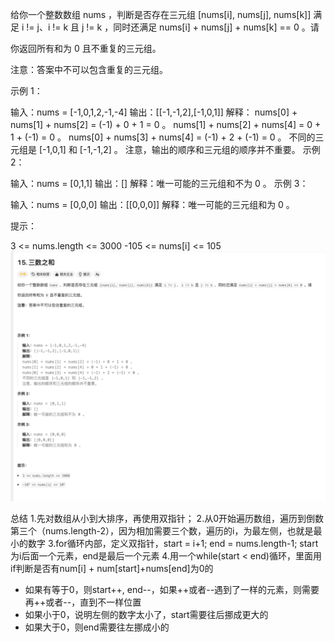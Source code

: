 给你一个整数数组 nums ，判断是否存在三元组 [nums[i], nums[j], nums[k]] 满足 i != j、i != k 且 j != k ，同时还满足 nums[i] + nums[j] + nums[k] == 0 。请

你返回所有和为 0 且不重复的三元组。

注意：答案中不可以包含重复的三元组。

示例 1：

输入：nums = [-1,0,1,2,-1,-4]
输出：[[-1,-1,2],[-1,0,1]]
解释：
nums[0] + nums[1] + nums[2] = (-1) + 0 + 1 = 0 。
nums[1] + nums[2] + nums[4] = 0 + 1 + (-1) = 0 。
nums[0] + nums[3] + nums[4] = (-1) + 2 + (-1) = 0 。
不同的三元组是 [-1,0,1] 和 [-1,-1,2] 。
注意，输出的顺序和三元组的顺序并不重要。
示例 2：

输入：nums = [0,1,1]
输出：[]
解释：唯一可能的三元组和不为 0 。
示例 3：

输入：nums = [0,0,0]
输出：[[0,0,0]]
解释：唯一可能的三元组和为 0 。

提示：

3 <= nums.length <= 3000
-105 <= nums[i] <= 105
![alt text](image.png)


总结
1.先对数组从小到大排序，再使用双指针；
2.从0开始遍历数组，遍历到倒数第三个（nums.length-2），因为相加需要三个数，遍历的i，为最左侧，也就是最小的数字
3.for循环内部，定义双指针，start = i+1; end = nums.length-1; start为i后面一个元素，end是最后一个元素
4.用一个while(start < end)循环，里面用if判断是否有num[i] + num[start]+nums[end]为0的
- 如果有等于0，则start++, end--，如果++或者--遇到了一样的元素，则需要再++或者--，直到不一样位置
- 如果小于0，说明左侧的数字太小了，start需要往后挪成更大的
- 如果大于0，则end需要往左挪成小的